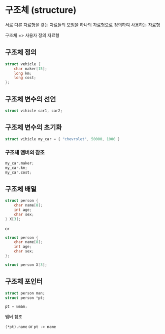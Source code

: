 # 구조체 (structure)

서로 다른 자료형을 갖는 자료들의 모임을
하나의 자료형으로 정의하여 사용하는 자료형

구조체 => 사용자 정의 자료형

## 구조체 정의

```c
struct vehicle {
    char maker[15];
    long km;
    long cost;
};
```

## 구조체 변수의 선언

```c
struct vihicle car1, car2;
```

## 구조체 변수의 초기화

```c
struct vihicle my_car = { "chevrolet", 50000, 1000 }
```

### 구조체 맴버의 참조

```c
my_car.maker;
my_car.km;
my_car.cost;
```

## 구조체 배열

```c
struct person {
    char name[8];
    int age;
    char sex;
} X[3];
```

or

```c
struct person {
    char name[8];
    int age;
    char sex;
};

struct person X[3];
```

## 구조체 포인터

```c
struct person man;
struct person *pt;

pt = &man;
```

멤버 참조

`(*pt).name` or `pt -> name`



